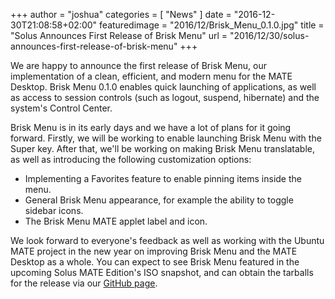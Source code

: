 +++
author = "joshua"
categories = [
"News"
]
date =  "2016-12-30T21:08:58+02:00"
featuredimage = "2016/12/Brisk_Menu_0.1.0.jpg"
title = "Solus Announces First Release of Brisk Menu"
url = "2016/12/30/solus-announces-first-release-of-brisk-menu"
+++

We are happy to announce the first release of Brisk Menu, our implementation of a clean, efficient, and modern menu for the MATE Desktop. Brisk Menu 0.1.0 enables quick launching of applications, 
as well as access to session controls (such as logout, suspend, hibernate) and the system's Control Center.

Brisk Menu is in its early days and we have a lot of plans for it going forward. Firstly, we will be working to enable launching Brisk Menu with the Super key. After that, we'll be working on making Brisk Menu translatable, as well as introducing the following 
customization options:

- Implementing a Favorites feature to enable pinning items inside the menu.
- General Brisk Menu appearance, for example the ability to toggle sidebar icons.
- The Brisk Menu MATE applet label and icon.

We look forward to everyone's feedback as well as working with the Ubuntu MATE project in the new year on improving Brisk Menu and the MATE Desktop as a whole. You can expect to see Brisk Menu featured in the upcoming Solus MATE Edition's ISO snapshot, and can obtain the tarballs for 
the release via our [GitHub page](https://github.com/solus-project/brisk-menu/releases/tag/v0.1.0).